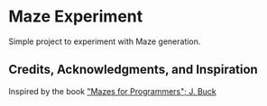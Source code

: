# Maze Experiment

Simple project to experiment with Maze generation.

## Credits, Acknowledgments, and Inspiration

Inspired by the book ["Mazes for Programmers"; J. Buck](http://www.mazesforprogrammers.com/)
